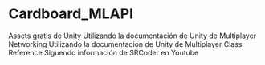 # Cardboard_MLAPI

Assets gratis de Unity
Utilizando la documentación de Unity de Multiplayer Networking
Utilizando la documentación de Unity de Multiplayer Class Reference
Siguendo información de SRCoder en Youtube
